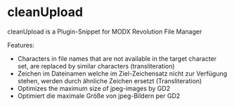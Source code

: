 # cleanUpload
cleanUpload is a Plugin-Snippet for MODX Revolution File Manager 

Features:
- Characters in file names that are not available in the target character set, are replaced by similar characters (transliteration)
- Zeichen im Dateinamen welche im Ziel-Zeichensatz nicht zur Verfügung stehen, werden durch ähnliche Zeichen ersetzt (Transliteration)
- Optimizes the maximum size of jpeg-images by GD2
- Optimiert die maximale Größe von jpeg-Bildern per GD2
